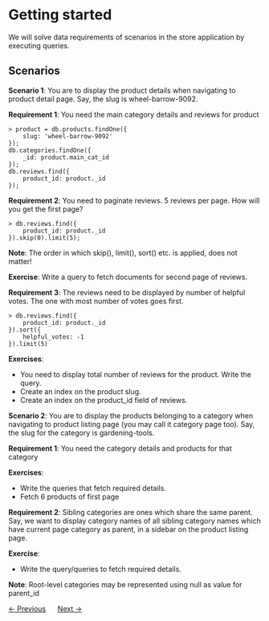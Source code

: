 # Getting started
We will solve data requirements of scenarios in the store application by executing queries.

## Scenarios
__Scenario 1__: You are to display the product details when navigating to product detail page. Say, the slug is wheel-barrow-9092.  

__Requirement 1__: You need the main category details and reviews for product
```
> product = db.products.findOne({
    slug: 'wheel-barrow-9092'
});
db.categories.findOne({
    _id: product.main_cat_id
});
db.reviews.find({
    product_id: product._id
});
```  

__Requirement 2__: You need to paginate reviews. 5 reviews per page. How will you get the first page?
```
> db.reviews.find({
    product_id: product._id
}).skip(0).limit(5);
```  
__Note__: The order in which skip(), limit(), sort() etc. is applied, does not matter!  

__Exercise__: Write a query to fetch documents for second page of reviews.  

__Requirement 3__: The reviews need to be displayed by number of helpful votes. The one with most number of votes goes first.
```
> db.reviews.find({
    product_id: product._id
}).sort({
    helpful_votes: -1
}).limit(5)
```  

__Exercises__:
- You need to display total number of reviews for the product. Write the query.  
- Create an index on the product slug.
- Create an index on the product_id field of reviews.  

__Scenario 2__: You are to display the products belonging to a category when navigating to product listing page (you may call it category page too). Say, the slug for the category is gardening-tools.

__Requirement 1__: You need the category details and products for that category

__Exercises__:
- Write the queries that fetch required details. 
- Fetch 6 products of first page   

__Requirement 2__: Sibling categories are ones which share the same parent. Say, we want to display category names of all sibling category names which have current page category as parent, in a sidebar on the product listing page.

__Exercise__:
- Write the query/queries to fetch required details.  

__Note__: Root-level categories may be represented using null as value for parent_id

<div>
    <a href="../04-schema-design/02-designing-e-commerce-schema.md"><- Previous</a>
    &nbsp;&nbsp;&nbsp;&nbsp;
    <a href="./02-query-criteria-and-selectors.md">Next -></a>
</div>





